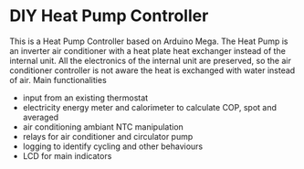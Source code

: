 # DIY Heat Pump Controller
This is a Heat Pump Controller based on Arduino Mega.
The Heat Pump is an inverter air conditioner with a heat plate heat exchanger instead of the internal unit.
All the electronics of the internal unit are preserved, so the air conditioner controller is not aware the heat is exchanged with water instead of air.
Main functionalities
- input from an existing thermostat
- electricity energy meter and calorimeter to calculate COP, spot and averaged
- air conditioning ambiant NTC manipulation
- relays for air conditioner and circulator pump
- logging to identify cycling and other behaviours
- LCD for main indicators
